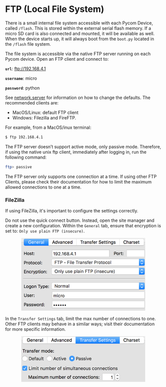 # FTP (Local File System)

There is a small internal file system accessible with each Pycom Device, called ``/flash``. This is stored within the external serial flash memory. If a micro SD card is also connected and mounted, it will be available as well. When the device starts up, it will always boot from the ``boot.py`` located in the ``/flash`` file system.

The file system is accessible via the native FTP server running on each Pycom device. Open an FTP client and connect to:

**``url``**: ftp://192.168.4.1

**``username``**: micro

**``password``**: python

See [network.server]() for information on how to change the defaults. The recommended clients are:

- MacOS/Linux: default FTP client
- Windows: Filezilla and FireFTP.

For example, from a MacOS/[]()inux terminal:

```bash
$ ftp 192.168.4.1
```

The FTP server doesn’t support active mode, only passive mode. Therefore, if using the native unix ftp client, immediately after logging in, run the following command:

```bash
ftp> passive
```

The FTP server only supports one connection at a time. If using other FTP Clients, please check their documentation for how to limit the maximum allowed connections to one at a time.

### FileZilla

If using FileZilla, it's important to configure the settings correctly.

Do not use the quick connect button. Instead, open the site manager and create a new configuration. Within the ``General`` tab, ensure that encryption is set to: ``Only use plain FTP (insecure)``.

<p align="center"><img src ="../../img/filezilla-settings-1.png" width="400"></p>

In the ``Transfer Settings`` tab, limit the max number of connections to one. Other FTP clients may behave in a similar ways; visit their documentation for more specific information.

<p align="center"><img src ="../../img/filezilla-settings-2.png" width="400"></p>
